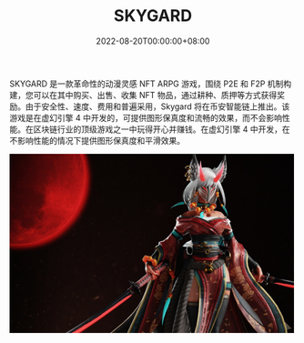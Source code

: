﻿---
title: "SKYGARD"
description: "SKYGARD #METAVERSE #PLAYTOEARN #WEB3 #DAO⚔"
date: 2022-08-20T00:00:00+08:00
lastmod: 2022-08-20T00:00:00+08:00
draft: false
authors: ["boogArno"]
featuredImage: "skygard.png"
tags: ["NFT Games","SKYGARD"]
categories: ["nfts"]
nfts: ["NFT Games"]
blockchain: "BSC"
website: "https://www.skygardgame.io/"
twitter: "https://twitter.com/SkygardGame"
discord: ""
telegram: ""
github: ""
youtube: "https://www.youtube.com/channel/UCQtiaTtOYKzLsLLEWW-076A"
twitch: ""
facebook: ""
instagram: "https://www.instagram.com/skygard_metaverse/"
reddit: ""
medium: "https://medium.com/@Skygard_Metaverse"
steam: ""
gitbook: ""
googleplay: ""
appstore: ""
status: "Live"
weight: 
lightgallery: true
toc: true
pinned: false
recommend: false
recommend1: false
---
SKYGARD 是一款革命性的动漫灵感 NFT ARPG 游戏，围绕 P2E 和 F2P 机制构建，您可以在其中购买、出售、收集 NFT 物品，通过耕种、质押等方式获得奖励。由于安全性、速度、费用和普遍采用，Skygard 将在币安智能链上推出。该游戏是在虚幻引擎 4 中开发的，可提供图形保真度和流畅的效果，而不会影响性能。在区块链行业的顶级游戏之一中玩得开心并赚钱。在虚幻引擎 4 中开发，在不影响性能的情况下提供图形保真度和平滑效果。

![skygardgame-dapp-games-bsc-image1-500x315_873e43b87512fc197b6c3c906aa221ec](skygardgame-dapp-games-bsc-image1-500x315_873e43b87512fc197b6c3c906aa221ec.png)